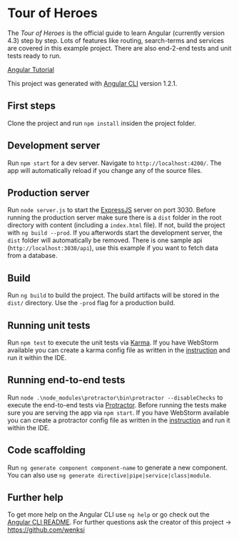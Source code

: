# Tour of Heroes

The *Tour of Heroes* is the official guide to learn Angular (currently version 4.3) step by step. 
Lots of features like routing, search-terms and services are covered in this example project. There are also
end-2-end tests and unit tests ready to run.

[Angular Tutorial](https://angular.io/tutorial)

This project was generated with [Angular CLI](https://github.com/angular/angular-cli) version 1.2.1.

## First steps

Clone the project and run `npm install` insiden the project folder.

## Development server

Run `npm start` for a dev server. Navigate to `http://localhost:4200/`. The app will automatically reload if you change any of the source files.

## Production server

Run `node server.js` to start the [ExpressJS](http://expressjs.com/) server on port 3030. Before running the production server make sure there is a `dist` 
folder in the root directory with content (including a `index.html` file). If not, build the project with `ng build --prod`.
If you afterwords start the development server, the `dist` folder will automatically be removed.
There is one sample api (`http://localhost:3030/api`), use this example if you want to fetch data from a database.

## Build

Run `ng build` to build the project. The build artifacts will be stored in the `dist/` directory. Use the `-prod` flag for a production build.

## Running unit tests

Run `npm test` to execute the unit tests via [Karma](https://karma-runner.github.io).
If you have WebStorm available you can create a karma config file as written in the 
[instruction](https://www.jetbrains.com/help/webstorm/run-debug-configuration-protractor.html)
and run it within the IDE.

## Running end-to-end tests

Run `node .\node_modules\protractor\bin\protractor --disableChecks` to execute the end-to-end tests via [Protractor](http://www.protractortest.org/).
Before running the tests make sure you are serving the app via `npm start`. If you have WebStorm available you can create 
a protractor config file as written in the [instruction](https://www.jetbrains.com/help/webstorm/run-debug-configuration-protractor.html)
and run it within the IDE.

## Code scaffolding

Run `ng generate component component-name` to generate a new component. You can also use `ng generate directive|pipe|service|class|module`.

## Further help

To get more help on the Angular CLI use `ng help` or go check out the [Angular CLI README](https://github.com/angular/angular-cli/blob/master/README.md).
For further questions ask the creator of this project -> https://github.com/wenksi
